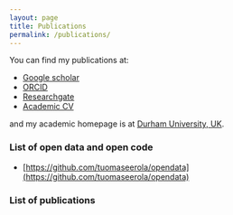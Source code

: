 ```yaml
---
layout: page
title: Publications
permalink: /publications/
---
```


You can find my publications at:

* [Google scholar](https://scholar.google.com/citations?user=K-odYUYAAAAJ&hl=en)
* [ORCID](https://orcid.org/0000-0002-2896-929X)
* [Researchgate](https://www.researchgate.net/profile/Tuomas_Eerola)
* [Academic CV](tuomaseerola_CV.pdf)

and my academic homepage is at [Durham University, UK](https://www.durham.ac.uk/staff/tuomas-eerola/).

### List of open data and open code

* [https://github.com/tuomaseerola/opendata](https://github.com/tuomaseerola/opendata)

### List of publications

<script src="https://bibbase.org/show?bib=https%3A%2F%2Ftuomaseerola.github.io%2FEerola.bib&commas=true&jsonp=1&authorFirst=true"></script>
